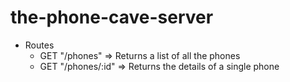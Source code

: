 # the-phone-cave-server

- Routes 
  - GET "/phones" => Returns a list of all the phones
  - GET "/phones/:id" => Returns the details of a single phone
